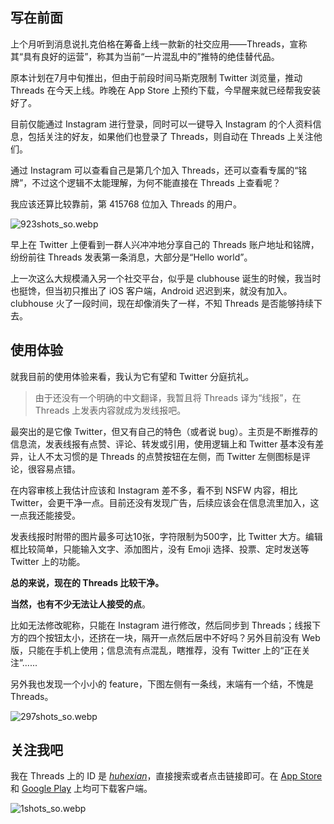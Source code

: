 ## 写在前面

上个月听到消息说扎克伯格在筹备上线一款新的社交应用——Threads，宣称其“具有良好的运营”，称其为当前“一片混乱中的”推特的绝佳替代品。

原本计划在7月中旬推出，但由于前段时间马斯克限制 Twitter 浏览量，推动 Threads 在今天上线。昨晚在 App Store 上预约下载，今早醒来就已经帮我安装好了。

目前仅能通过 Instagram 进行登录，同时可以一键导入 Instagram 的个人资料信息，包括关注的好友，如果他们也登录了 Threads，则自动在 Threads 上关注他们。

通过 Instagram 可以查看自己是第几个加入 Threads，还可以查看专属的“铭牌”，不过这个逻辑不太能理解，为何不能直接在 Threads 上查看呢？

我应该还算比较靠前，第 415768 位加入 Threads 的用户。

![923shots_so.webp](https://huhexian.s3.bitiful.net/2023/07/06/64a65f9006b46.webp)

早上在 Twitter 上便看到一群人兴冲冲地分享自己的 Threads 账户地址和铭牌，纷纷前往 Threads 发表第一条消息，大部分是“Hello world”。

上一次这么大规模涌入另一个社交平台，似乎是 clubhouse 诞生的时候，我当时也挺馋，但当初只推出了 iOS 客户端，Android 迟迟到来，就没有加入。clubhouse 火了一段时间，现在却像消失了一样，不知 Threads 是否能够持续下去。

## 使用体验

就我目前的使用体验来看，我认为它有望和 Twitter 分庭抗礼。

>由于还没有一个明确的中文翻译，我暂且将 Threads 译为“线报”，在 Threads 上发表内容就成为发线报吧。

最突出的是它像 Twitter，但又有自己的特色（或者说 bug）。主页是不断推荐的信息流，发表线报有点赞、评论、转发或引用，使用逻辑上和 Twitter 基本没有差异，让人不太习惯的是 Threads 的点赞按钮在左侧，而 Twitter 左侧图标是评论，很容易点错。

在内容审核上我估计应该和 Instagram 差不多，看不到 NSFW 内容，相比 Twitter，会更干净一点。目前还没有发现广告，后续应该会在信息流里加入，这一点我还能接受。

发表线报时附带的图片最多可达10张，字符限制为500字，比 Twitter 大方。编辑框比较简单，只能输入文字、添加图片，没有 Emoji 选择、投票、定时发送等 Twitter 上的功能。

**总的来说，现在的 Threads 比较干净。**

**当然，也有不少无法让人接受的点**。

比如无法修改昵称，只能在 Instagram 进行修改，然后同步到 Threads；线报下方的四个按钮太小，还挤在一块，隔开一点然后居中不好吗？另外目前没有 Web 版，只能在手机上使用；信息流有点混乱，瞎推荐，没有 Twitter 上的“正在关注”......

另外我也发现一个小小的 feature，下图左侧有一条线，末端有一个结，不愧是 Threads。

![297shots_so.webp](https://huhexian.s3.bitiful.net/2023/07/06/64a6603228e8e.webp?w=900&h=900)

## 关注我吧

我在 Threads 上的 ID 是 *[huhexian](https://www.threads.net/@huhexian)*，直接搜索或者点击链接即可。在 [App Store](https://apps.apple.com/us/app/threads-an-instagram-app/id6446901002) 和 [Google Play](https://play.google.com/store/apps/details?id=com.instagram.barcelona) 上均可下载客户端。

![1shots_so.webp](https://huhexian.s3.bitiful.net/2023/07/06/64a667b80b26d.webp)
